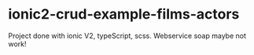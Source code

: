 # ionic2-crud-example-films-actors
Project done with ionic V2, typeScript, scss. Webservice soap maybe not work!
